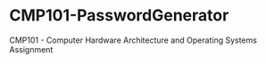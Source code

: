 # CMP101-PasswordGenerator
CMP101 - Computer Hardware Architecture and Operating Systems Assignment
